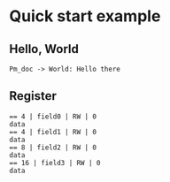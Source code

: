 # Quick start example

## Hello, World

```plantuml("Communication to the world")
Pm_doc -> World: Hello there
```


## Register

```register("Sample Register", struct=True)
== 4 | field0 | RW | 0
data
== 4 | field1 | RW | 0
data
== 8 | field2 | RW | 0
data
== 16 | field3 | RW | 0
data
```
